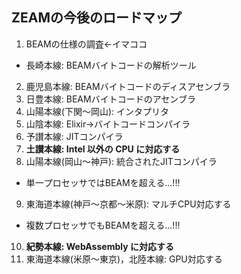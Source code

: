 ##  ZEAMの今後のロードマップ

1. BEAMの仕様の調査←イマココ
 * 長崎本線: BEAMバイトコードの解析ツール
2. 鹿児島本線: BEAMバイトコードのディスアセンブラ
3. 日豊本線: BEAMバイトコードのアセンブラ
4. 山陽本線(下関〜岡山): インタプリタ
5. 山陰本線: Elixir→バイトコードコンパイラ
6. 予讃本線: JITコンパイラ
7. **土讃本線: Intel 以外の CPU に対応する**
8. 山陽本線(岡山〜神戸): 統合されたJITコンパイラ
  * 単一プロセッサではBEAMを超える...!!!
9. 東海道本線(神戸〜京都〜米原): マルチCPU対応する
  * 複数プロセッサでもBEAMを超える...!!!
10. **紀勢本線: WebAssembly に対応する**
11. 東海道本線(米原〜東京)，北陸本線: GPU対応する
